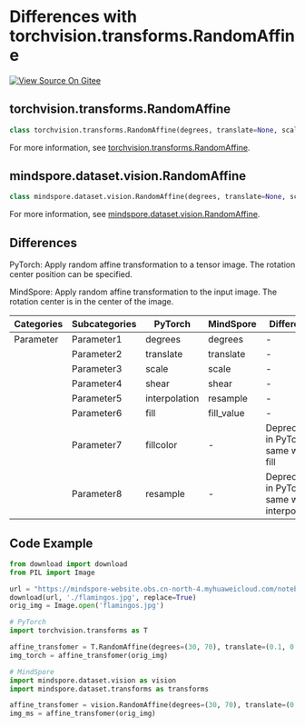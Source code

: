 # Differences with torchvision.transforms.RandomAffine

[![View Source On Gitee](https://mindspore-website.obs.cn-north-4.myhuaweicloud.com/website-images/r2.3.2/resource/_static/logo_source_en.svg)](https://gitee.com/mindspore/docs/blob/r2.3.2/docs/mindspore/source_en/note/api_mapping/pytorch_diff/RandomAffine.md)

## torchvision.transforms.RandomAffine

```python
class torchvision.transforms.RandomAffine(degrees, translate=None, scale=None, shear=None, interpolation=<InterpolationMode.NEAREST: 'nearest'>, fill=0, fillcolor=None, resample=None)
```

For more information, see [torchvision.transforms.RandomAffine](https://pytorch.org/vision/0.9/transforms.html#torchvision.transforms.RandomAffine).

## mindspore.dataset.vision.RandomAffine

```python
class mindspore.dataset.vision.RandomAffine(degrees, translate=None, scale=None, shear=None, resample=Inter.NEAREST, fill_value=0)
```

For more information, see [mindspore.dataset.vision.RandomAffine](https://mindspore.cn/docs/en/r2.3.2/api_python/dataset_vision/mindspore.dataset.vision.RandomAffine.html).

## Differences

PyTorch: Apply random affine transformation to a tensor image. The rotation center position can be specified.

MindSpore: Apply random affine transformation to the input image. The rotation center is in the center of the image.

| Categories | Subcategories |PyTorch | MindSpore | Difference |
| --- | ---   | ---   | ---        |---  |
|Parameter | Parameter1 | degrees  | degrees  | - |
|     | Parameter2 | translate    | translate  |- |
|     | Parameter3 | scale    | scale   |- |
|     | Parameter4 | shear   | shear   | - |
|     | Parameter5 | interpolation   | resample  | - |
|     | Parameter6 | fill   | fill_value | - |
|     | Parameter7 | fillcolor   | -  | Deprecated in PyTorch, same with fill |
|     | Parameter8 | resample    | -  | Deprecated in PyTorch, same with interpolation |

## Code Example

```python
from download import download
from PIL import Image

url = "https://mindspore-website.obs.cn-north-4.myhuaweicloud.com/notebook/datasets/flamingos.jpg"
download(url, './flamingos.jpg', replace=True)
orig_img = Image.open('flamingos.jpg')

# PyTorch
import torchvision.transforms as T

affine_transfomer = T.RandomAffine(degrees=(30, 70), translate=(0.1, 0.3), fill=0)
img_torch = affine_transfomer(orig_img)

# MindSpore
import mindspore.dataset.vision as vision
import mindspore.dataset.transforms as transforms

affine_transfomer = vision.RandomAffine(degrees=(30, 70), translate=(0.1, 0.3), fill_value=0)
img_ms = affine_transfomer(orig_img)
```